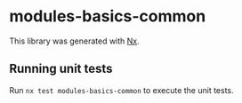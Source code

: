 # modules-basics-common

This library was generated with [Nx](https://nx.dev).

## Running unit tests

Run `nx test modules-basics-common` to execute the unit tests.
